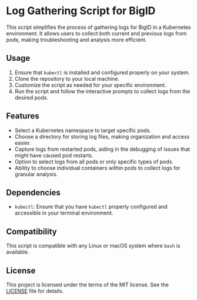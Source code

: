 # Log Gathering Script for BigID

This script simplifies the process of gathering logs for BigID in a Kubernetes environment. It allows users to collect both current and previous logs from pods, making troubleshooting and analysis more efficient.

## Usage

1. Ensure that `kubectl` is installed and configured properly on your system.
2. Clone the repository to your local machine.
3. Customize the script as needed for your specific environment.
4. Run the script and follow the interactive prompts to collect logs from the desired pods.

## Features

- Select a Kubernetes namespace to target specific pods.
- Choose a directory for storing log files, making organization and access easier.
- Capture logs from restarted pods, aiding in the debugging of issues that might have caused pod restarts.
- Option to select logs from all pods or only specific types of pods.
- Ability to choose individual containers within pods to collect logs for granular analysis.

## Dependencies

- `kubectl`: Ensure that you have `kubectl` properly configured and accessible in your terminal environment.

## Compatibility

This script is compatible with any Linux or macOS system where `bash` is available.

## License

This project is licensed under the terms of the MIT license. See the [LICENSE](LICENSE) file for details.
